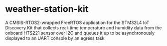 # weather-station-kit
A CMSIS-RTOS2-wrapped FreeRTOS application for the STM32L4 IoT Discovery Kit that collects real-time temperature and humidity data from the onboard HTS221 sensor over I2C and queues it up to be asynchronously displayed to an UART console by an egress task 
